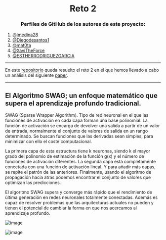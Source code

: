 <h1 align="center">Reto 2</h1>

<h3 align="center">Perfiles de GitHub de los autores de este proyecto:</h3>

1. [@jmedina28](https://github.com/jmedina28)
2. [@Diegodesantos1](https://github.com/Diegodesantos1)
3. [@mat0ta](https://github.com/mat0ta)
4. [@XaviTheForce](https://github.com/Xavitheforce)
5. [@ESTHERRODRIGUEZGARCIA](https://github.com/ESTHERRODRIGUEZGARCIA)

---
En este [repositorio](https://github.com/jmedina28/Reto2) queda resuelto el reto 2 en el que hemos llevado a cabo un análisis del siguiente [paper](https://arxiv.org/pdf/1811.11813.pdf).
***


## El Algoritmo SWAG; un enfoque matemático que supera el aprendizaje profundo tradicional. 

SWAG (Sparse Wrapper Algorithm). Tipo de red neuronal en el que las funciones de activación en cada capa forman una base polinomial. La función de activación se encarga de devolver una salida a partir de un valor de entrada, normalmente el conjunto de valores de salida en un rango determinado. 
Se buscan funciones que las derivadas sean simples, para minimizar con ello el coste computacional.

La primera capa de esta estructura tiene k neuronas, siendo k el mayor grado del polinomio de estimación de la función g(x) y el número de funciones de activación diferentes. La segunda capa está completamente conectada con una función de activación lineal. Y para añadir más capas, se repite el patrón de las anteriores. 
Finalmente, usando el algoritmo de propagación hacia atrás podemos encontrar el conjunto de valores que optimizan las predicciones.

El algoritmo SWAG supera y converge más rápido que el rendimiento de última generación en redes neuronales totalmente conectadas. Además es capaz de resolver problemas que las arquitecturas actuales no pueden y tienen el potencial de cambiar la forma en  que nos acercamos al aprendizaje profundo. 

![image](https://user-images.githubusercontent.com/91721860/194777539-dcacbf81-7283-4972-af85-ee69b7c1882d.png)


![image](https://user-images.githubusercontent.com/91721860/194777594-b7d9ce03-aa4d-4b8e-8209-8901bc05e9a4.png)
